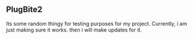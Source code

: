 ## PlugBite2
Its some random thingy for testing purposes for my project.
Currently, i am just making sure it works. then i will make updates for it.
